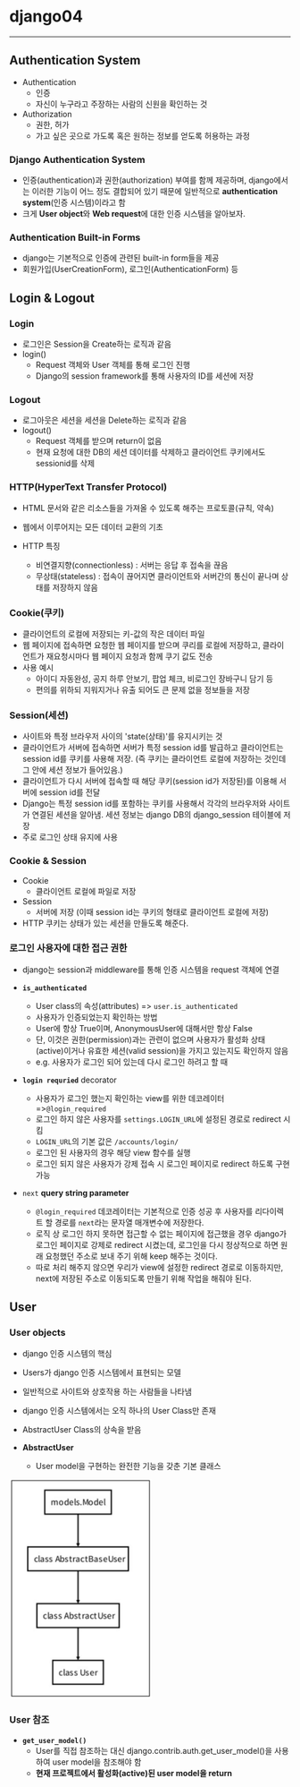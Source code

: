 # django04

---

## Authentication System

* Authentication
  * 인증
  * 자신이 누구라고 주장하는 사람의 신원을 확인하는 것
* Authorization
  * 권한, 허가
  * 가고 싶은 곳으로 가도록 혹은 원하는 정보를 얻도록 허용하는 과정



### Django Authentication System

* 인증(authentication)과 권한(authorization) 부여를 함께 제공하며, django에서는 이러한 기능이 어느 정도 결합되어 있기 때문에 일반적으로 **authentication system**(인증 시스템)이라고 함
* 크게 **User object**와 **Web request**에 대한 인증 시스템을 알아보자.



### Authentication Built-in Forms

* django는 기본적으로 인증에 관련된 built-in form들을 제공
* 회원가입(UserCreationForm), 로그인(AuthenticationForm) 등



## Login & Logout



### Login

* 로그인은 Session을 Create하는 로직과 같음
* login()
  * Request 객체와 User 객체를 통해 로그인 진행
  * Django의 session framework를 통해 사용자의 ID를 세션에 저장



### Logout

* 로그아웃은 세션을 세션을 Delete하는 로직과 같음
* logout()
  * Request 객체를 받으며 return이 없음
  * 현재 요청에 대한 DB의 세션 데이터를 삭제하고 클라이언트 쿠키에서도 sessionid를 삭제



### HTTP(HyperText Transfer Protocol)

* HTML 문서와 같은 리소스들을 가져올 수 있도록 해주는 프로토콜(규칙, 약속)
* 웹에서 이루어지는 모든 데이터 교환의 기초



* HTTP 특징
  * 비연결지향(connectionless) : 서버는 응답 후 접속을 끊음
  * 무상태(stateless) : 접속이 끊어지면 클라이언트와 서버간의 통신이 끝나며 상태를 저장하지 않음



### Cookie(쿠키)

* 클라이언트의 로컬에 저장되는 키-값의 작은 데이터 파일
* 웹 페이지에 접속하면 요청한 웹 페이지를 받으며 쿠리를 로컬에 저장하고, 클라이언트가 재요청시마다 웹 페이지 요청과 함께 쿠기 값도 전송
* 사용 예시
  * 아이디 자동완성, 공지 하루 안보기, 팝업 체크, 비로그인 장바구니 담기 등
  * 편의를 위하되 지워지거나 유출 되어도 큰 문제 없을 정보들을 저장



### Session(세션)

* 사이트와 특정 브라우저 사이의 'state(상태)'를 유지시키는 것
* 클라이언트가 서버에 접속하면 서버가 특정 session id를 발급하고 클라이언트는 session id를 쿠키를 사용해 저장. (즉 쿠키는 클라이언트 로컬에 저장하는 것인데 그 안에 세션 정보가 들어있음.)
* 클라이언트가 다시 서버에 접속할 때 해당 쿠키(session id가 저장된)를 이용해 서버에 session id를 전달
* Django는 특정 session id를 포함하는 쿠키를 사용해서 각각의 브라우저와 사이트가 연결된 세션을 알아냄. 세션 정보는 django DB의 django_session 테이블에 저장
* 주로 로그인 상태 유지에 사용



### Cookie & Session

* Cookie
  * 클라이언트 로컬에 파일로 저장
* Session
  * 서버에 저장 (이때 session id는 쿠키의 형태로 클라이언트 로컬에 저장)
* HTTP 쿠키는 상태가 있는 세션을 만들도록 해준다.



### 로그인 사용자에 대한 접근 권한

* django는 session과 middleware를 통해 인증 시스템을 request 객체에 연결



* **`is_authenticated`**
  
  * User class의 속성(attributes) => `user.is_authenticated`
  * 사용자가 인증되었는지 확인하는 방법
  * User에 항상 True이며, AnonymousUser에 대해서만 항상 False
  * 단, 이것은 권한(permission)과는 관련이 없으며 사용자가 활성화 상태(active)이거나 유효한 세션(valid session)을 가지고 있는지도 확인하지 않음
  * e.g. 사용자가 로그인 되어 있는데 다시 로그인 하려고 할 때
  
  
  
* **`login requried`** decorator
  
  * 사용자가 로그인 했는지 확인하는 view를 위한 데코레이터 =>`@login_required`
  * 로그인 하지 않은 사용자를 `settings.LOGIN_URL`에 설정된 경로로 redirect 시킴
  * `LOGIN_URL`의 기본 값은 `/accounts/login/`
  * 로그인 된 사용자의 경우 해당 view 함수를 실행
  * 로그인 되지 않은 사용자가 강제 접속 시 로그인 페이지로 redirect 하도록 구현 가능
  
* `next` **query string parameter**

  * `@login_required` 데코레이터는 기본적으로 인증 성공 후 사용자를 리다이렉트 할 경로를 `next`라는 문자열 매개변수에 저장한다.
  * 로직 상 로그인 하지 못하면 접근할 수 없는 페이지에 접근했을 경우 django가 로그인 페이지로 강제로 redirect 시켰는데, 로그인을 다시 정상적으로 하면 원래 요청했던 주소로 보내 주기 위해 keep 해주는 것이다.
  * 따로 처리 해주지 않으면 우리가 view에 설정한 redirect 경로로 이동하지만, next에 저장된 주소로 이동되도록 만들기 위해 작업을 해줘야 된다.



## User

### User objects

* django 인증 시스템의 핵심
* Users가 django 인증 시스템에서 표현되는 모델
* 일반적으로 사이트와 상호작용 하는 사람들을 나타냄
* django 인증 시스템에서는 오직 하나의 User Class만 존재
* AbstractUser Class의 상속을 받음



* **AbstractUser**
  * User model을 구현하는 완전한 기능을 갖춘 기본 클래스

![image-20210324012410708](django04.assets/image-20210324012410708.png)



### User 참조

* **`get_user_model()`**
  * User를 직접 참조하는 대신 django.contrib.auth.get_user_model()을 사용하여 user model을 참조해야 함
  * **현재 프로젝트에서 활성화(active)된 user model을 return**

